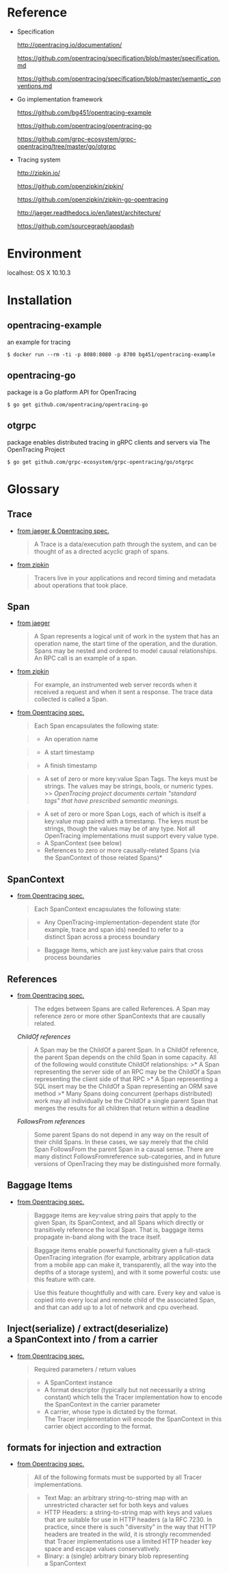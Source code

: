 # Reference
*  Specification

    http://opentracing.io/documentation/

    https://github.com/opentracing/specification/blob/master/specification.md

    https://github.com/opentracing/specification/blob/master/semantic_conventions.md

*  Go implementation framework

    https://github.com/bg451/opentracing-example

    https://github.com/opentracing/opentracing-go

    https://github.com/grpc-ecosystem/grpc-opentracing/tree/master/go/otgrpc

*  Tracing system

    http://zipkin.io/

    https://github.com/openzipkin/zipkin/

    https://github.com/openzipkin/zipkin-go-opentracing

    http://jaeger.readthedocs.io/en/latest/architecture/

    https://github.com/sourcegraph/appdash

# Environment
  localhost: OS X 10.10.3

# Installation
##  opentracing-example
  an example for tracing

    $ docker run --rm -ti -p 8080:8080 -p 8700 bg451/opentracing-example

##  opentracing-go
  package is a Go platform API for OpenTracing

    $ go get github.com/opentracing/opentracing-go

##  otgrpc

  package enables distributed tracing in gRPC clients and servers via The OpenTracing Project

    $ go get github.com/grpc-ecosystem/grpc-opentracing/go/otgrpc

# Glossary
##  Trace
*   [from jaeger & Opentracing spec.](http://jaeger.readthedocs.io/en/latest/architecture/)

    > A Trace is a data/execution path through the system, and can be thought of as a directed acyclic graph of spans.

*   [from zipkin](http://zipkin.io/pages/architecture.html)

    > Tracers live in your applications and record timing and metadata about operations that took place.

##  Span
*   [from jaeger](http://jaeger.readthedocs.io/en/latest/architecture/)

    > A Span represents a logical unit of work in the system that has an operation name, the start time of the operation, and the duration. Spans may be nested and ordered to model causal relationships. An RPC call is an example of a span.

*   [from zipkin](http://zipkin.io/pages/architecture.html)

    > For example, an instrumented web server records when it received a request and when it sent a response. The trace data collected is called a Span.

*   [from Opentracing spec.](https://github.com/opentracing/specification/blob/master/specification.md)

      > Each Span encapsulates the following state:

      >* An operation name

      >* A start timestamp

      >* A finish timestamp

      >* A set of zero or more key:value Span Tags. The keys must be strings. The values may be strings, bools, or numeric types.
        >> *OpenTracing project documents certain "standard tags" that have prescribed semantic meanings.*

      >* A set of zero or more Span Logs, each of which is itself a key:value map paired with a timestamp. The keys must be strings, though the values may be of any type. Not all OpenTracing implementations must support every value type.
      >* A SpanContext (see below)
      >* References to zero or more causally-related Spans (via the SpanContext of those related Spans)*

##  SpanContext
*   [from Opentracing spec.](https://github.com/opentracing/specification/blob/master/specification.md)

      > Each SpanContext encapsulates the following state:

      >* Any OpenTracing-implementation-dependent state (for example, trace and span ids) needed to refer to a distinct Span across a process boundary

      >* Baggage Items, which are just key:value pairs that cross process boundaries

##  References
*   [from Opentracing spec.](https://github.com/opentracing/specification/blob/master/specification.md)

      > The edges between Spans are called References. A Span may reference zero or more other SpanContexts that are causally related.

      *ChildOf references*

      > A Span may be the ChildOf a parent Span. In a ChildOf reference, the parent Span depends on the child Span in some capacity. All of the following would constitute ChildOf relationships:
        >* A Span representing the server side of an RPC may be the ChildOf a Span representing the client side of that RPC
        >* A Span representing a SQL insert may be the ChildOf a Span representing an ORM save method
        >* Many Spans doing concurrent (perhaps distributed) work may all individually be the ChildOf a single parent Span that merges the results for all children that return within a deadline

      *FollowsFrom references*

      > Some parent Spans do not depend in any way on the result of their child Spans. In these cases, we say merely that the child Span FollowsFrom the parent Span in a causal sense. There are many distinct FollowsFromreference sub-categories, and in future versions of OpenTracing they may be distinguished more formally.

##  Baggage Items
*   [from Opentracing spec.](https://github.com/opentracing/specification/blob/master/specification.md)

      > Baggage items are key:value string pairs that apply to the given Span, its SpanContext, and all Spans which directly or transitively reference the local Span. That is, baggage items propagate in-band along with the trace itself.

      > Baggage items enable powerful functionality given a full-stack OpenTracing integration (for example, arbitrary application data from a mobile app can make it, transparently, all the way into the depths of a storage system), and with it some powerful costs: use this feature with care.

      > Use this feature thoughtfully and with care. Every key and value is copied into every local and remote child of the associated Span, and that can add up to a lot of network and cpu overhead.

##  Inject(serialize) / extract(deserialize) a SpanContext into / from a carrier
*   [from Opentracing spec.](https://github.com/opentracing/specification/blob/master/specification.md)

      > Required parameters / return values

      >* A SpanContext instance
      >* A format descriptor (typically but not necessarily a string constant) which tells the Tracer implementation how to encode the SpanContext in the carrier parameter
      >* A carrier, whose type is dictated by the format. The Tracer implementation will encode the SpanContext in this carrier object according to the format.

##  formats for injection and extraction
*   [from Opentracing spec.](https://github.com/opentracing/specification/blob/master/specification.md)

      > All of the following formats must be supported by all Tracer implementations.

      >* Text Map: an arbitrary string-to-string map with an unrestricted character set for both keys and values
      >* HTTP Headers: a string-to-string map with keys and values that are suitable for use in HTTP headers (a la RFC 7230. In practice, since there is such "diversity" in the way that HTTP headers are treated in the wild, it is strongly recommended that Tracer implementations use a limited HTTP header key space and escape values conservatively.
      >* Binary: a (single) arbitrary binary blob representing a SpanContext
